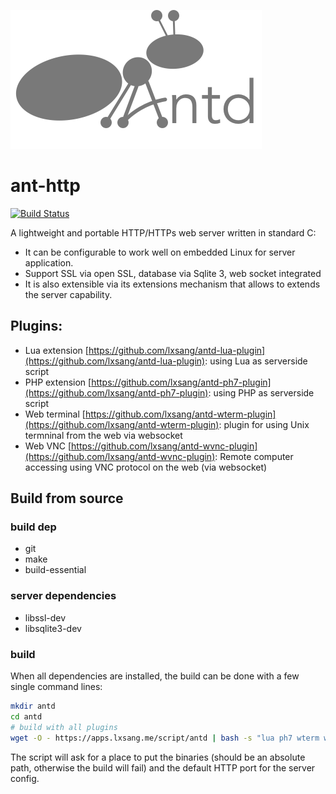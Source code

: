 ![Logo](https://github.com/lxsang/ant-http/raw/master/ant-logo.png)
# ant-http
[![Build Status](https://travis-ci.org/lxsang/ant-http.svg?branch=master)](https://travis-ci.org/lxsang/ant-http)

A lightweight and portable HTTP/HTTPs web server written in standard C: 
- It can be configurable to work well on embedded Linux for server application. 
- Support SSL via open SSL, database via Sqlite 3, web socket integrated
- It is also extensible via its extensions mechanism that allows to extends the server capability.

## Plugins: 
* Lua extension [https://github.com/lxsang/antd-lua-plugin](https://github.com/lxsang/antd-lua-plugin): using Lua as serverside script
* PHP extension [https://github.com/lxsang/antd-ph7-plugin](https://github.com/lxsang/antd-ph7-plugin): using PHP as serverside script
* Web terminal [https://github.com/lxsang/antd-wterm-plugin](https://github.com/lxsang/antd-wterm-plugin): plugin for using Unix termninal from the web via websocket
* Web VNC [https://github.com/lxsang/antd-wvnc-plugin](https://github.com/lxsang/antd-wvnc-plugin): Remote computer accessing using VNC protocol on the web (via websocket)

## Build from source
### build dep
* git
* make
* build-essential

### server dependencies
* libssl-dev
* libsqlite3-dev

### build
When all dependencies are installed, the build can be done with a few single command lines:

```bash
mkdir antd
cd antd
# build with all plugins
wget -O - https://apps.lxsang.me/script/antd | bash -s "lua ph7 wterm wvnc"
```
The script will ask for a place to put the binaries (should be an absolute path, otherwise the build will fail) and the default HTTP port for the server config.
